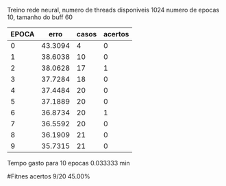Treino rede neural, numero de threads disponiveis 1024
numero de epocas 10, tamanho do buff 60

|EPOCA | erro |casos | acertos |
|----|----|----|----|
|0 | 43.3094 | 4 | 0 |
|1 | 38.6038 | 10 | 0 |
|2 | 38.0628 | 17 | 1 |
|3 | 37.7284 | 18 | 0 |
|4 | 37.4484 | 20 | 0 |
|5 | 37.1889 | 20 | 0 |
|6 | 36.8734 | 20 | 1 |
|7 | 36.5592 | 20 | 0 |
|8 | 36.1909 | 21 | 0 |
|9 | 35.7315 | 21 | 0 |
Tempo gasto para 10 epocas 0.033333 min

#Fitnes
acertos 9/20 45.00%
